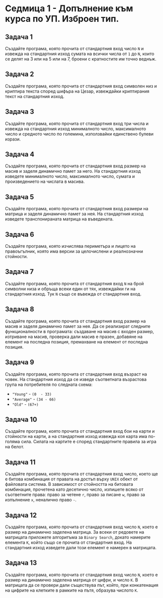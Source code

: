# Седмица 1 - Допълнение към курса по УП. Изброен тип.



## Задача 1

Създайте програма, която прочита от стандартния вход число `N` и извежда на стандартния изход сумата на всички числа от `1` до `N`, които се делят на 3 или на 5 или на 7, броени с кратностите им точно веднъж.


## Задача 2

Създайте програма, която прочита от стандартния вход символен низ и криптира текста според шифъра на Цезар, извеждайки криптирания текст на стандартния изход.


## Задача 3

Създайте програма, която прочита от стандартния вход три числа и извежда на стандартния изход минималното число, максималното число и средното число по големина, използвайки единствено булеви изрази.


## Задача 4

Създайте програма, която прочита от стандартния вход размер на масив и заделя динамично памет за него. На стандартния изход изведете минималното число, максималното число, сумата и произведението на числата в масива.


## Задача 5

Създайте програма, която прочита от стандартния вход размери на матрица и заделя динамично памет за нея. На стандартния изход изведете транспонираната матрица на въведената.


## Задача 6

Създайте програма, която изчислява периметъра и лицето на правоъгълник, която има версии за целочислени и реалнозначни стойности.


## Задача 7

Създайте програма, която прочита от стандартния вход `N` на брой символни низа и обръща всеки един от тях, извеждайки ги на стандартния изход. Тук `N` също се въвежда от стандартния вход.


## Задача 8

Създайте програма, която прочита от стандартния вход размер на масив и заделя динамично памет за нея. Да се реализират следните функционалности в програмата: създаване на масив с входен размер, изтриване на масив, проверка дали масив е празен, добавяне на елемент на последна позиция, премахване на елемент от последна позиция.


## Задача 9

Създайте програма, която прочита от стандартния вход възраст на човек. На стандартния изход да се изведе съответната възрастова група на потребителя по следната схема:

- `"Young"` - `(0  - 33)`
- `"Average"` - `(34 - 66)`
- `"Old"` - `(67+)`


## Задача 10

Създайте програма, която прочита от стандартния вход бои на карти и стойности на карти, а на стандартния изход извежда коя карта има по-голяма сила. Силата на картите е според стандартните правила за игра на белот.


## Задача 11

Създайте програма, която прочита от стандартния вход число, което ще е битова комбинация от правата на достъп върху `UNIX` обект от файловата система. В зависимост от стойността на битовата комбинация, прочетена като десетично число, изпишете всяко от съответните права: право за четене `r`, право за писане `w`, право за изпълнение `x`, неналично право `-`.


## Задача 12

Създайте програма, която прочита от стандартния вход число `N`, което е размер на динамично заделена матрица. За всеки от редовете на матрицата приложете алгоритъма за `Binary Search`, докато намерите елемента `K`, който също се прочита от стандартния вход. На стандартния изход изведете дали този елемент е намерен в матрицата.


## Задача 13

Създайте програма, която прочита от стандартния вход число `N`, което е размер на динамично заделена матрица от цифри, и число `K`. В матрицата да се провери дали съществува път, който, при конкатенация на цифрите на клетките в рамките на пътя, образува числото `K`.

